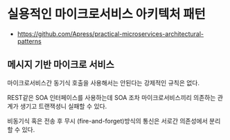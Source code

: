 # 실용적인 마이크로서비스 아키텍처 패턴

* https://github.com/Apress/practical-microservices-architectural-patterns





## 메시지 기반 마이크로 서비스

마이크로서비스간 동기식 호출을 사용해서는 안된다는 강제적인 규칙은 없다.

REST같은 SOA 인터페이스를 사용하는데 SOA 조차 마이크로서비스끼리 의존하는 관계가 생기고 트랜잭셩니 실패할 수 있다.

비동기식 혹은 전송 후 무시 (fire-and-forget)방식의 통신은 서로간 의존성에서 분리할 수 있다.

